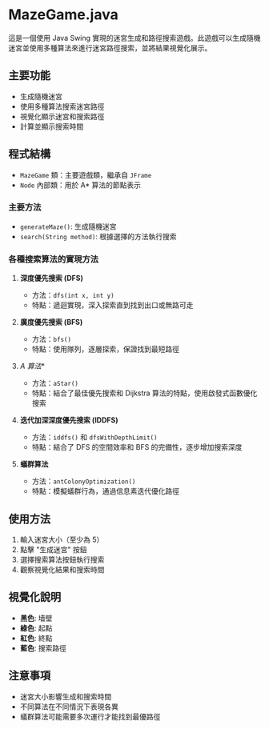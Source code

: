 # MazeGame.java

這是一個使用 Java Swing 實現的迷宮生成和路徑搜索遊戲。此遊戲可以生成隨機迷宮並使用多種算法來進行迷宮路徑搜索，並將結果視覺化展示。

## 主要功能

- 生成隨機迷宮
- 使用多種算法搜索迷宮路徑
- 視覺化顯示迷宮和搜索路徑
- 計算並顯示搜索時間

## 程式結構

- `MazeGame` 類：主要遊戲類，繼承自 `JFrame`
- `Node` 內部類：用於 A* 算法的節點表示

### 主要方法

- `generateMaze()`: 生成隨機迷宮
- `search(String method)`: 根據選擇的方法執行搜索

### 各種搜索算法的實現方法

1. **深度優先搜索 (DFS)**
   - 方法：`dfs(int x, int y)`
   - 特點：遞迴實現，深入探索直到找到出口或無路可走

2. **廣度優先搜索 (BFS)**
   - 方法：`bfs()`
   - 特點：使用隊列，逐層探索，保證找到最短路徑

3. **A* 算法**
   - 方法：`aStar()`
   - 特點：結合了最佳優先搜索和 Dijkstra 算法的特點，使用啟發式函數優化搜索

4. **迭代加深深度優先搜索 (IDDFS)**
   - 方法：`iddfs()` 和 `dfsWithDepthLimit()`
   - 特點：結合了 DFS 的空間效率和 BFS 的完備性，逐步增加搜索深度

5. **蟻群算法**
   - 方法：`antColonyOptimization()`
   - 特點：模擬蟻群行為，通過信息素迭代優化路徑

## 使用方法

1. 輸入迷宮大小（至少為 5）
2. 點擊 "生成迷宮" 按鈕
3. 選擇搜索算法按鈕執行搜索
4. 觀察視覺化結果和搜索時間

## 視覺化說明

- **黑色**: 墙壁
- **綠色**: 起點
- **紅色**: 終點
- **藍色**: 搜索路徑

## 注意事項

- 迷宮大小影響生成和搜索時間
- 不同算法在不同情況下表現各異
- 蟻群算法可能需要多次運行才能找到最優路徑
